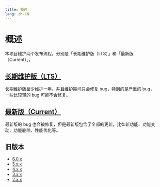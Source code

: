 ```yaml
---
title: 概述
lang: zh-CN
---
```


# 概述

本项目维护两个发布流程，分别是「长期维护版（LTS）」和「最新版（Current）」。

## [长期维护版（LTS）](lts.md)

长期维护版至少维护一年，并且维护期间只会修复 bug，特别的是严重的 bug，一些比较轻的 bug 可能不会修复。

## [最新版（Current）](current.md)

最新版的 bug 也会被修复，但是最新版包含了全部的更新，比如新功能、功能变动、功能删除、性能优化等。

## 旧版本

* [6.0.x](6_0_x.md)
* [5.x.x](5_x_x.md)
* [4.x.x](4_x_x.md)
* [3.x.x](3_x_x.md)
* [2.x.x](2_x_x.md)